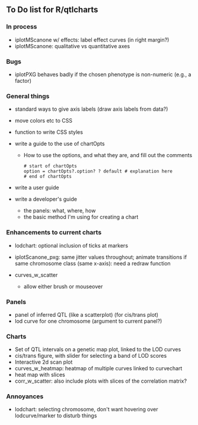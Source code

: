 ## To Do list for R/qtlcharts

### In process

- iplotMScanone w/ effects: label effect curves (in right margin?)
- iplotMScanone: qualitative vs quantitative axes



### Bugs

- iplotPXG behaves badly if the chosen phenotype is non-numeric
  (e.g., a factor)



### General things

- standard ways to give axis labels
  (draw axis labels from data?)

- move colors etc to CSS

- function to write CSS styles

- write a guide to the use of chartOpts
  - How to use the options, and what they are, and fill out the
    comments

    ```
    # start of chartOpts
    option = chartOpts?.option? ? default # explanation here
    # end of chartOpts
    ```

- write a user guide

- write a developer's guide
  - the panels: what, where, how
  - the basic method I'm using for creating a chart



### Enhancements to current charts

- lodchart: optional inclusion of ticks at markers

- iplotScanone_pxg: same jitter values throughout; animate transitions
  if same chromosome class (same x-axis): need a redraw function

- curves_w_scatter
  - allow either brush or mouseover



### Panels

- panel of inferred QTL (like a scatterplot) (for cis/trans plot)
- lod curve for one chromosome (argument to current panel?)



### Charts

- Set of QTL intervals on a genetic map plot, linked to the LOD curves
- cis/trans figure, with slider for selecting a band of LOD scores
- Interactive 2d scan plot
- curves_w_heatmap: heatmap of multiple curves linked to curvechart
- heat map with slices
- corr_w_scatter: also include plots with slices of the correlation matrix?



### Annoyances

- lodchart: selecting chromosome, don't want hovering over
  lodcurve/marker to disturb things

<!-- the following to make it look nicer -->
<link href="http://kevinburke.bitbucket.org/markdowncss/markdown.css" rel="stylesheet"></link>
<link href="http://www.biostat.wisc.edu/~kbroman/markdown_modified.css" rel="stylesheet"></link>
